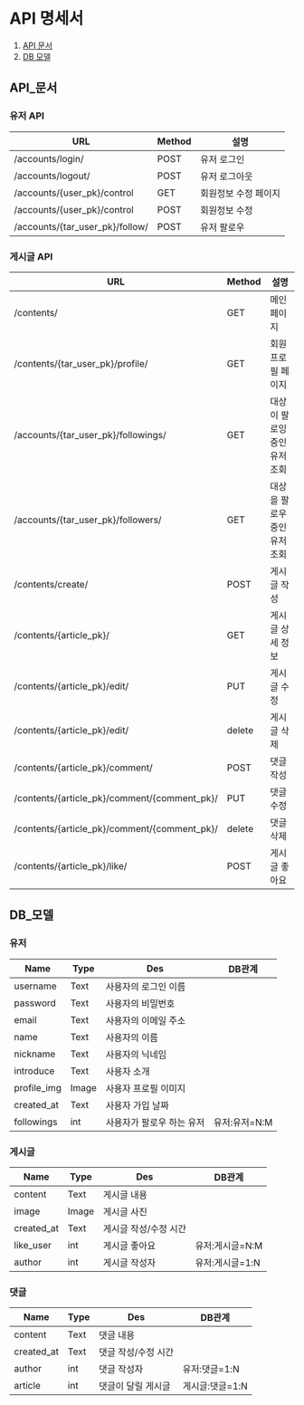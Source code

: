# API 명세서


1. [API 문서](#API_문서)
2. [DB 모델](#DB_모델)

## API_문서 

### 유저 API

|         URL       |Method|설명 |
| ----------------- |------| ---------------------- |
| /accounts/login/   |POST| 유저 로그인  |
| /accounts/logout/   |POST| 유저 로그아웃  |
| /accounts/{user_pk}/control   |GET| 회원정보 수정 페이지  |
| /accounts/{user_pk}/control   |POST| 회원정보 수정  |
| /accounts/{tar_user_pk}/follow/   |POST| 유저 팔로우  |




### 게시글 API

|         URL       |Method|설명 |
| ----------------- |------| ---------------------- |
| /contents/   |GET| 메인 페이지  |
| /contents/{tar_user_pk}/profile/   |GET| 회원 프로필 페이지  |
| /accounts/{tar_user_pk}/followings/   |GET| 대상이 팔로잉 중인 유저 조회  |
| /accounts/{tar_user_pk}/followers/   |GET| 대상을 팔로우 중인 유저 조회  |
| /contents/create/   |POST| 게시글 작성  |
| /contents/{article_pk}/   |GET| 게시글 상세 정보  |
| /contents/{article_pk}/edit/   |PUT| 게시글 수정  |
| /contents/{article_pk}/edit/   |delete| 게시글 삭제  |
| /contents/{article_pk}/comment/   |POST| 댓글 작성  |
| /contents/{article_pk}/comment/{comment_pk}/   |PUT| 댓글 수정  |
| /contents/{article_pk}/comment/{comment_pk}/   |delete| 댓글 삭제  |
| /contents/{article_pk}/like/   |POST| 게시글 좋아요  |








## DB_모델

### 유저

| Name  | Type | Des |DB관계 |
| ------|------ |------|------|
| username     | Text   | 사용자의 로그인 이름        |    |
| password     | Text   | 사용자의 비밀번호       |    |
| email        | Text   | 사용자의 이메일 주소    |    |
| name         | Text   | 사용자의 이름             |    |
| nickname     | Text   | 사용자의 닉네임           |    |
| introduce    | Text   | 사용자 소개           |    |
| profile_img  | Image  | 사용자 프로필 이미지           |    |
| created_at  | Text  | 사용자 가입 날짜           |    |
| followings  | int  | 사용자가 팔로우 하는 유저           |유저:유저=N:M    |



### 게시글

| Name  | Type | Des |DB관계 |
| ------|------ |------|------|
| content     | Text   | 게시글 내용     |    |
| image     | Image   | 게시글 사진       |    |
| created_at     | Text   | 게시글 작성/수정 시간  |    |
| like_user     | int   | 게시글 좋아요  |유저:게시글=N:M|
| author     | int   | 게시글 작성자  |유저:게시글=1:N|



### 댓글

| Name  | Type | Des |DB관계 |
| ------|------ |------|------|
| content     | Text   | 댓글 내용     |    |
| created_at     | Text   | 댓글 작성/수정 시간  |    |
| author     | int   | 댓글 작성자  |유저:댓글=1:N|
| article     | int   | 댓글이 달릴 게시글  |게시글:댓글=1:N|